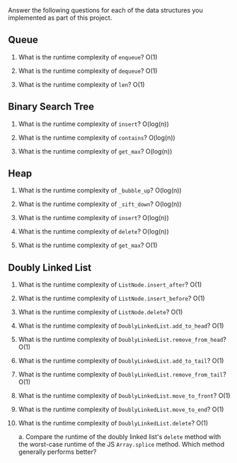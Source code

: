 Answer the following questions for each of the data structures you implemented as part of this project.

## Queue

1. What is the runtime complexity of `enqueue`?
    O(1)

2. What is the runtime complexity of `dequeue`?
    O(1)

3. What is the runtime complexity of `len`?
    O(1)

## Binary Search Tree

1. What is the runtime complexity of `insert`?
    O(log(n))

2. What is the runtime complexity of `contains`?
    O(log(n))

3. What is the runtime complexity of `get_max`?
    O(log(n))

## Heap

1. What is the runtime complexity of `_bubble_up`?
    O(log(n))

2. What is the runtime complexity of `_sift_down`?
    O(log(n))

3. What is the runtime complexity of `insert`?
    O(log(n))

4. What is the runtime complexity of `delete`?
    O(log(n))

5. What is the runtime complexity of `get_max`?
    O(1)

## Doubly Linked List

1. What is the runtime complexity of `ListNode.insert_after`?
    O(1)

2. What is the runtime complexity of `ListNode.insert_before`?
    O(1)

3. What is the runtime complexity of `ListNode.delete`?
    O(1)

4. What is the runtime complexity of `DoublyLinkedList.add_to_head`?
    O(1)

5. What is the runtime complexity of `DoublyLinkedList.remove_from_head`?
    O(1)

6. What is the runtime complexity of `DoublyLinkedList.add_to_tail`?
    O(1)

7. What is the runtime complexity of `DoublyLinkedList.remove_from_tail`?
    O(1)

8. What is the runtime complexity of `DoublyLinkedList.move_to_front`?
    O(1)

9. What is the runtime complexity of `DoublyLinkedList.move_to_end`?
    O(1)

10. What is the runtime complexity of `DoublyLinkedList.delete`?
    O(1)

    a. Compare the runtime of the doubly linked list's `delete` method with the worst-case runtime of the JS `Array.splice` method. Which method generally performs better?